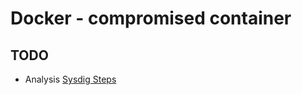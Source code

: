 # Docker - compromised container

## TODO
- Analysis [Sysdig Steps](https://sysdig.com/blog/triaging-malicious-docker-container/)
